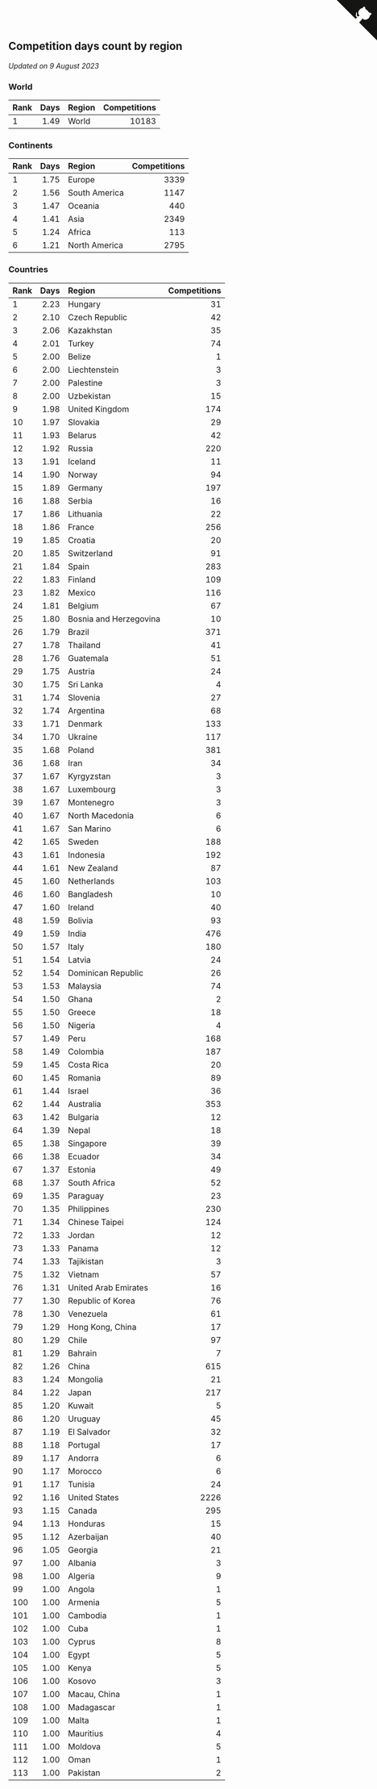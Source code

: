 ## Competition days count by region

*Updated on  9 August 2023*


### World

| Rank | Days | Region | Competitions |
| :--- | ---: | :--- | ---: |
| 1 | 1.49 | World | 10183 |

### Continents

| Rank | Days | Region | Competitions |
| :--- | ---: | :--- | ---: |
| 1 | 1.75 | Europe | 3339 |
| 2 | 1.56 | South America | 1147 |
| 3 | 1.47 | Oceania | 440 |
| 4 | 1.41 | Asia | 2349 |
| 5 | 1.24 | Africa | 113 |
| 6 | 1.21 | North America | 2795 |

### Countries

| Rank | Days | Region | Competitions |
| :--- | ---: | :--- | ---: |
| 1 | 2.23 | Hungary | 31 |
| 2 | 2.10 | Czech Republic | 42 |
| 3 | 2.06 | Kazakhstan | 35 |
| 4 | 2.01 | Turkey | 74 |
| 5 | 2.00 | Belize | 1 |
| 6 | 2.00 | Liechtenstein | 3 |
| 7 | 2.00 | Palestine | 3 |
| 8 | 2.00 | Uzbekistan | 15 |
| 9 | 1.98 | United Kingdom | 174 |
| 10 | 1.97 | Slovakia | 29 |
| 11 | 1.93 | Belarus | 42 |
| 12 | 1.92 | Russia | 220 |
| 13 | 1.91 | Iceland | 11 |
| 14 | 1.90 | Norway | 94 |
| 15 | 1.89 | Germany | 197 |
| 16 | 1.88 | Serbia | 16 |
| 17 | 1.86 | Lithuania | 22 |
| 18 | 1.86 | France | 256 |
| 19 | 1.85 | Croatia | 20 |
| 20 | 1.85 | Switzerland | 91 |
| 21 | 1.84 | Spain | 283 |
| 22 | 1.83 | Finland | 109 |
| 23 | 1.82 | Mexico | 116 |
| 24 | 1.81 | Belgium | 67 |
| 25 | 1.80 | Bosnia and Herzegovina | 10 |
| 26 | 1.79 | Brazil | 371 |
| 27 | 1.78 | Thailand | 41 |
| 28 | 1.76 | Guatemala | 51 |
| 29 | 1.75 | Austria | 24 |
| 30 | 1.75 | Sri Lanka | 4 |
| 31 | 1.74 | Slovenia | 27 |
| 32 | 1.74 | Argentina | 68 |
| 33 | 1.71 | Denmark | 133 |
| 34 | 1.70 | Ukraine | 117 |
| 35 | 1.68 | Poland | 381 |
| 36 | 1.68 | Iran | 34 |
| 37 | 1.67 | Kyrgyzstan | 3 |
| 38 | 1.67 | Luxembourg | 3 |
| 39 | 1.67 | Montenegro | 3 |
| 40 | 1.67 | North Macedonia | 6 |
| 41 | 1.67 | San Marino | 6 |
| 42 | 1.65 | Sweden | 188 |
| 43 | 1.61 | Indonesia | 192 |
| 44 | 1.61 | New Zealand | 87 |
| 45 | 1.60 | Netherlands | 103 |
| 46 | 1.60 | Bangladesh | 10 |
| 47 | 1.60 | Ireland | 40 |
| 48 | 1.59 | Bolivia | 93 |
| 49 | 1.59 | India | 476 |
| 50 | 1.57 | Italy | 180 |
| 51 | 1.54 | Latvia | 24 |
| 52 | 1.54 | Dominican Republic | 26 |
| 53 | 1.53 | Malaysia | 74 |
| 54 | 1.50 | Ghana | 2 |
| 55 | 1.50 | Greece | 18 |
| 56 | 1.50 | Nigeria | 4 |
| 57 | 1.49 | Peru | 168 |
| 58 | 1.49 | Colombia | 187 |
| 59 | 1.45 | Costa Rica | 20 |
| 60 | 1.45 | Romania | 89 |
| 61 | 1.44 | Israel | 36 |
| 62 | 1.44 | Australia | 353 |
| 63 | 1.42 | Bulgaria | 12 |
| 64 | 1.39 | Nepal | 18 |
| 65 | 1.38 | Singapore | 39 |
| 66 | 1.38 | Ecuador | 34 |
| 67 | 1.37 | Estonia | 49 |
| 68 | 1.37 | South Africa | 52 |
| 69 | 1.35 | Paraguay | 23 |
| 70 | 1.35 | Philippines | 230 |
| 71 | 1.34 | Chinese Taipei | 124 |
| 72 | 1.33 | Jordan | 12 |
| 73 | 1.33 | Panama | 12 |
| 74 | 1.33 | Tajikistan | 3 |
| 75 | 1.32 | Vietnam | 57 |
| 76 | 1.31 | United Arab Emirates | 16 |
| 77 | 1.30 | Republic of Korea | 76 |
| 78 | 1.30 | Venezuela | 61 |
| 79 | 1.29 | Hong Kong, China | 17 |
| 80 | 1.29 | Chile | 97 |
| 81 | 1.29 | Bahrain | 7 |
| 82 | 1.26 | China | 615 |
| 83 | 1.24 | Mongolia | 21 |
| 84 | 1.22 | Japan | 217 |
| 85 | 1.20 | Kuwait | 5 |
| 86 | 1.20 | Uruguay | 45 |
| 87 | 1.19 | El Salvador | 32 |
| 88 | 1.18 | Portugal | 17 |
| 89 | 1.17 | Andorra | 6 |
| 90 | 1.17 | Morocco | 6 |
| 91 | 1.17 | Tunisia | 24 |
| 92 | 1.16 | United States | 2226 |
| 93 | 1.15 | Canada | 295 |
| 94 | 1.13 | Honduras | 15 |
| 95 | 1.12 | Azerbaijan | 40 |
| 96 | 1.05 | Georgia | 21 |
| 97 | 1.00 | Albania | 3 |
| 98 | 1.00 | Algeria | 9 |
| 99 | 1.00 | Angola | 1 |
| 100 | 1.00 | Armenia | 5 |
| 101 | 1.00 | Cambodia | 1 |
| 102 | 1.00 | Cuba | 1 |
| 103 | 1.00 | Cyprus | 8 |
| 104 | 1.00 | Egypt | 5 |
| 105 | 1.00 | Kenya | 5 |
| 106 | 1.00 | Kosovo | 3 |
| 107 | 1.00 | Macau, China | 1 |
| 108 | 1.00 | Madagascar | 1 |
| 109 | 1.00 | Malta | 1 |
| 110 | 1.00 | Mauritius | 4 |
| 111 | 1.00 | Moldova | 5 |
| 112 | 1.00 | Oman | 1 |
| 113 | 1.00 | Pakistan | 2 |


<a href="https://github.com/JustinTimeCuber/wca_statistics" class="github-corner" aria-label="View source on Github"><svg width="80" height="80" viewBox="0 0 250 250" style="fill:#151513; color:#fff; position: absolute; top: 0; border: 0; right: 0;" aria-hidden="true"><path d="M0,0 L115,115 L130,115 L142,142 L250,250 L250,0 Z"></path><path d="M128.3,109.0 C113.8,99.7 119.0,89.6 119.0,89.6 C122.0,82.7 120.5,78.6 120.5,78.6 C119.2,72.0 123.4,76.3 123.4,76.3 C127.3,80.9 125.5,87.3 125.5,87.3 C122.9,97.6 130.6,101.9 134.4,103.2" fill="currentColor" style="transform-origin: 130px 106px;" class="octo-arm"></path><path d="M115.0,115.0 C114.9,115.1 118.7,116.5 119.8,115.4 L133.7,101.6 C136.9,99.2 139.9,98.4 142.2,98.6 C133.8,88.0 127.5,74.4 143.8,58.0 C148.5,53.4 154.0,51.2 159.7,51.0 C160.3,49.4 163.2,43.6 171.4,40.1 C171.4,40.1 176.1,42.5 178.8,56.2 C183.1,58.6 187.2,61.8 190.9,65.4 C194.5,69.0 197.7,73.2 200.1,77.6 C213.8,80.2 216.3,84.9 216.3,84.9 C212.7,93.1 206.9,96.0 205.4,96.6 C205.1,102.4 203.0,107.8 198.3,112.5 C181.9,128.9 168.3,122.5 157.7,114.1 C157.9,116.9 156.7,120.9 152.7,124.9 L141.0,136.5 C139.8,137.7 141.6,141.9 141.8,141.8 Z" fill="currentColor" class="octo-body"></path></svg></a><style>.github-corner:hover .octo-arm{animation:octocat-wave 560ms ease-in-out}@keyframes octocat-wave{0%,100%{transform:rotate(0)}20%,60%{transform:rotate(-25deg)}40%,80%{transform:rotate(10deg)}}@media (max-width:500px){.github-corner:hover .octo-arm{animation:none}.github-corner .octo-arm{animation:octocat-wave 560ms ease-in-out}}</style>
